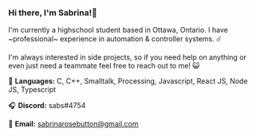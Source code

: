 ### Hi there, I'm Sabrina!🌌

I'm currently a highschool student based in Ottawa, Ontario. I have \~professional\~ experience in automation & controller systems. ☄️

I'm always interested in side projects, so if you need help on anything or even just need a teammate feel free to reach out to me! 😺

🌊 **Languages:** C, C++, Smalltalk, Processing, Javascript, React JS, Node JS, Typescript 

🎧 **Discord:** sabs#4754

📨 **Email:** sabrinarosebutton@gmail.com


